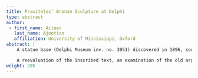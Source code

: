 ```yaml
---
title: Praxiteles’ Bronze Sculpture at Delphi
type: abstract
author:
 - first_name: Aileen
   last_name: Ajootian
   affiliation: University of Mississippi, Oxford
abstract: |
    A statue base (Delphi Museum inv. no. 3951) discovered in 1896, southeast of the Apollo Temple at Delphi, preserves cuttings for a now-lost bronze statue and evidence for the fourth-century Athenian sculptor Praxiteles’ commissions in the eastern Mediterranean. The inscription states that the *demos* Abydos, a Milesian colony in Mysia, dedicated a portrait of Chairidemos, son of Antiphanos of Pitania, to Apollo, and that Praxiteles Athenaios made it. Attributed to a shadowy third-century member of the Praxiteles family because of tripuncts (vertical rows of dots) separating some words in the inscription, the monument has been ignored. It does not even appear in Jacquemin’s recent publication of inscriptions at Delphi.

    A reevaluation of the inscribed text, an examination of the old arguments for the attribution to Praxiteles’ hypothetical grandson, and a new look at the stone itself suggest that it should be assigned instead to the famous fourth-century sculptor himself. Furthermore, this base, with another now in the Thebes Museum, provides secure evidence for Praxiteles’ production of bronze statues. Overall, the five fourth-century bases from mainland Greece bearing his name all attest to Praxiteles’ work as a portrait artist. Delphi 3951, the only surviving Praxitelean votive commissioned by a city instead of a private individual, documents the sculptor’s work in bronze at the panhellenic site. Ancient literary sources emphasized Praxiteles’ mythological statues, especially his famous marble Aphrodite, but analysis of the archaeological record—fourth-century statue bases bearing his “signature”—reveals a different facet of his artistic profile. The inscribed base for a bronze statue at Delphi sheds new light on Praxiteles.
weight: 205
---
```

